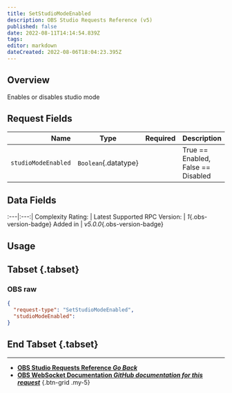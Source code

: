```yaml
---
title: SetStudioModeEnabled
description: OBS Studio Requests Reference (v5)
published: false
date: 2022-08-11T14:14:54.839Z
tags: 
editor: markdown
dateCreated: 2022-08-06T18:04:23.395Z
---
```


## Overview
Enables or disables studio mode

## Request Fields
Name | Type | Required| Description |
----:|:----:|:-------:|:------------|
`studioModeEnabled` | `Boolean`{.datatype} | <i class="mdi mdi-check-bold"></i> | True == Enabled, False == Disabled

## Data Fields
:---|:---:|
Complexity Rating: | <span class="stars stars--1"></span>
Latest Supported RPC Version: | *1*{.obs-version-badge}
Added in | *v5.0.0*{.obs-version-badge}

## Usage
## Tabset {.tabset}
### OBS raw
```json
{
  "request-type": "SetStudioModeEnabled",
  "studioModeEnabled": 
}
```
## End Tabset {.tabset}

---

- [<i class="mdi mdi-chevron-left"></i>**OBS Studio Requests Reference *Go Back***](/en/Broadcasters/OBS/Requests)
- [<i class="mdi mdi-github"></i> **OBS WebSocket Documentation *GitHub documentation for this request***](https://github.com/obsproject/obs-websocket/blob/master/docs/generated/protocol.md#setstudiomodeenabled)
{.btn-grid .my-5}